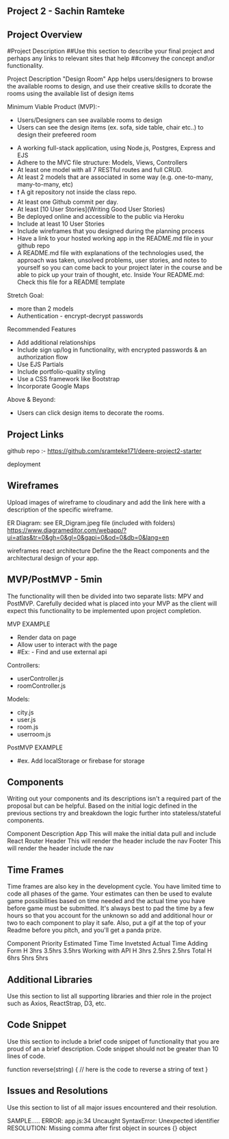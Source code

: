 ## Project 2 - Sachin Ramteke

## Project Overview

#Project Description
##Use this section to describe your final project and perhaps any links to relevant sites that help ##convey the concept and\or functionality.

Project Description
"Design Room" App helps users/designers to browse the available rooms to design, and use their creative skills to dcorate the rooms using the available list of design items

Minimum Viable Product (MVP):-

- Users/Designers can see available rooms to design
- Users can see the design items (ex. sofa, side table, chair etc..) to design their prefeered room

* A working full-stack application, using Node.js, Postgres, Express and EJS
* Adhere to the MVC file structure: Models, Views, Controllers
* At least one model with all 7 RESTful routes and full CRUD.
* At least 2 models that are associated in some way (e.g. one-to-many, many-to-many, etc)
* ❗ A git repository not inside the class repo.
* At least one Github commit per day.
* At least [10 User Stories](Writing Good User Stories)
* Be deployed online and accessible to the public via Heroku
* Include at least 10 User Stories
* Include wireframes that you designed during the planning process
* Have a link to your hosted working app in the README.md file in your github repo
* A README.md file with explanations of the technologies used, the approach was taken, unsolved problems, user stories, and notes to yourself so you can come back to your project later in the course and be able to pick up your train of thought, etc. Inside Your README.md:
  Check this file for a README template

Stretch Goal:

- more than 2 models
- Authentication - encrypt-decrypt passwords

Recommended Features

- Add additional relationships
- Include sign up/log in functionality, with encrypted passwords & an authorization flow
- Use EJS Partials
- Include portfolio-quality styling
- Use a CSS framework like Bootstrap
- Incorporate Google Maps

Above & Beyond:

- Users can click design items to decorate the rooms.

## Project Links

github repo :- https://github.com/sramteke171/deere-project2-starter

deployment

## Wireframes

Upload images of wireframe to cloudinary and add the link here with a description of the specific wireframe.

ER Diagram: see ER_Digram.jpeg file (included with folders)
https://www.diagrameditor.com/webapp/?ui=atlas&tr=0&gh=0&gl=0&gapi=0&od=0&db=0&lang=en

wireframes
react architecture
Define the the React components and the architectural design of your app.

## MVP/PostMVP - 5min

The functionality will then be divided into two separate lists: MPV and PostMVP. Carefully decided what is placed into your MVP as the client will expect this functionality to be implemented upon project completion.

MVP EXAMPLE

- Render data on page
- Allow user to interact with the page
- #Ex: - Find and use external api

Controllers:

- userController.js
- roomController.js

Models:

- city.js
- user.js
- room.js
- userroom.js

PostMVP EXAMPLE

- #ex. Add localStorage or firebase for storage

## Components

Writing out your components and its descriptions isn't a required part of the proposal but can be helpful.
Based on the initial logic defined in the previous sections try and breakdown the logic further into stateless/stateful components.

Component Description
App This will make the initial data pull and include React Router
Header This will render the header include the nav
Footer This will render the header include the nav

## Time Frames

Time frames are also key in the development cycle. You have limited time to code all phases of the game. Your estimates can then be used to evalute game possibilities based on time needed and the actual time you have before game must be submitted. It's always best to pad the time by a few hours so that you account for the unknown so add and additional hour or two to each component to play it safe. Also, put a gif at the top of your Readme before you pitch, and you'll get a panda prize.

Component Priority Estimated Time Time Invetsted Actual Time
Adding Form H 3hrs 3.5hrs 3.5hrs
Working with API H 3hrs 2.5hrs 2.5hrs
Total H 6hrs 5hrs 5hrs

## Additional Libraries

Use this section to list all supporting libraries and thier role in the project such as Axios, ReactStrap, D3, etc.

## Code Snippet

Use this section to include a brief code snippet of functionality that you are proud of an a brief description. Code snippet should not be greater than 10 lines of code.

function reverse(string) {
// here is the code to reverse a string of text
}

## Issues and Resolutions

Use this section to list of all major issues encountered and their resolution.

SAMPLE.....
ERROR: app.js:34 Uncaught SyntaxError: Unexpected identifier
RESOLUTION: Missing comma after first object in sources {} object
